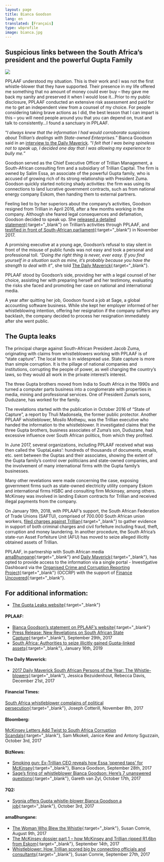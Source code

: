 ```yaml
---
layout: page
title: Bianca Goodson
lang: en
translated: [Français]
type: wbprofile
image: bianca.jpg
---
```

<h2>Suspicious links between the South Africa’s president and the powerful Gupta Family</h2>

<div class="profile-block">
<img src="/assets/images/profiles/bianca.jpg">
<p class="top-blockquote">PPLAAF understood my situation. This is their
work and I was not the first whistle-blower
that they have supported. Their presence in
my life offered me something that no amount
of money could ever buy – they gave me back
my sanity and preserved it when I would lose
it…Prior to my public disclosure, PPLAAF
conducted an extensive risk assessment and
paid for me to get an independent view from
a counsel of my choice. For people considering
taking brave actions as I did, the best lesson
that I can impart is this – you will need people
around you that you can depend on, trust and
talk to consistently…I found a sanctuary in
PPLAAF.</p>
</div>

“_I always knew that the information I had would corroborate suspicions about Trillian’s dealings with State-owned Enterprises._” Bianca Goodson said in an <a href="https://www.dailymaverick.co.za/article/2017-12-21-2017-daily-maverick-south-african-persons-of-the-year-the-whistle-blowers" target="blank">interview to the Daily
Maverick</a>. “_I felt that I was being spineless not to speak up, I decided one day that I was
allowing my experience to bully me._”

Goodson served as the Chief Executive Officer of Trillian Management, a South-African consulting firm and a subsidiary of Trillian Capital. The firm is owned by Salim Essa, an associate of the powerful Gupta family, who is accused of growing rich of its strong relationship with President Zuma. Goodson quickly started noticing shady activities: the firm was using its connections to land lucrative government contracts, such as from national energy company Eskom, then handing them to external partners.

Feeling lied to by her superiors about the company’s activities, Goodson resigned from Trillian in April 2016, after a few months working in the company. Although she feared legal consequences and defamation, Goodson decided to speak up. She [released a detailed statement](https://pplaaf.in/trillian-bg/){:target="_blank"} on Trillian’s activities through PPLAAF, and [testified in front of South-African parliament](https://www.enca.com/south-africa/explosive-information-as-former-trillian-executive-testifies){:target="_blank"} in November 2017.

A promising executive at a young age, Goodson’s refusal to stay silent in front of the misuse of public funds was not easy and took a personal and professional toll. _“Doing the right thing is never, ever easy. If you find yourself in a situation such as mine, it’s probably because you have the strength to deal with it”_, she told [The Daily Maverick](https://www.dailymaverick.co.za/article/2017-12-21-2017-daily-maverick-south-african-persons-of-the-year-the-whistle-blowers/){:target="_blank"}. 

PPLAAF stood by Goodson’s side, providing her with a legal counsel of her choice, assisting her with preparing herself and her testimony, evaluating the risks she faced and promoting her case on national and international media.

A year after quitting her job, Goodson found a job at Sage, a global accounting software business. While she kept her employer informed of her whistleblowing intention, offering her resignation if the company suffers any backlash, the company decided to process her resignation immediately after she went public. 


## The Gupta leaks
The principal charge against South-African President Jacob Zuma, originating with claims from whistleblowers working with PPLAAF is of “state capture”. The local term is in widespread use. State capture is more than simple corruption. It is the pillage of national companies and institutions, corrupting the people of power, as well changing the country’s laws, so they would all work in the private interest’s interest.

The three Gupta brothers moved from India to South Africa in the 1990s and turned a computer parts business into a conglomerate with properties in media, mining and professional services. One of President Zuma’s sons, Duduzane, has worked for the family.

The revelations started with the publication in October 2016 of “State of Capture”, a report by Thuli Madonsela, the former public protector. Another PPLAAF whistleblower, Mosilo Mothepu, was the Trillian executive who handed the information to the whistleblower. It investigated claims that the three Gupta brothers, business associates of Zuma’s son, Duduzane, had excessive influence over South African politics, from which they profited.

In June 2017, several organizations, including PPLAAF received what was then called the ‘GuptaLeaks’: hundreds of thousands of documents, emails, etc. sent between the Guptas and their associates, showing the extent of the Gupta family’s control over politicians and state-owned companies, and the involvement of many international firms with the Gupta family’s businesses.

Many other revelations were made concerning the case, exposing government firms such as state-owned electricity utility company Eskom and international firms HSBC and consulting firm Mckinsey, among others. McKinsey was involved in landing Eskom contracts for Trillian and received illegal payments from the company.

On January 19th, 2018, with PPLAAF’s support, the South African Federation of Trade Unions (SAFTU), comprised of 700.000 South African union workers, [filed charges against Trillian](https://pplaaf.org/2018/01/16/embargoed-pressrelease.html){:target="_blank"} to gather evidence in support of both criminal charges and civil forfeiture including fraud, theft, corruption and money laundering. In another procedure, the South Africa’s state-run Asset Forfeiture Unit (AFU) has moved to seize alleged illicitly obtained assets of Trillian.

PPLAAF, in partnership with South African media [amaBhungane](http://amabhungane.co.za/){:target="_blank"} and [Daily Maverick](https://www.dailymaverick.co.za/){:target="_blank"}, has opted to provide access to the information via a single portal - Investigative Dashboard via the [Organised Crime and Corruption Reporting Project](https://www.occrp.org/en){:target="_blank"} (OCCRP) with the support of [Finance Uncovered](http://www.financeuncovered.org/){:target="_blank"}.


## For additional information:
- [The Gupta Leaks website](http://www.gupta-leaks.com/){:target="_blank"}
 
#### PPLAAF: 
- [Bianca Goodson’s statement on PPLAAF’s website](https://pplaaf.in/trillian-bg/){:target="_blank"}
- [Press Release: New Revelations on South African State Capture](https://pplaaf.org/2017/09/29/trillian-bg-pressrelease.html){:target="_blank"}, September 29th, 2017
- [South Africa: Authorities to seize illicitly gained Gupta-linked assets](https://pplaaf.org/2018/01/15/embargoed-pressrelease.html){:target="_blank"}, January 16th, 2019

#### The Daily Maverick:
- [2017 Daily Maverick South African Persons of the Year: The Whistle-blowers](https://www.dailymaverick.co.za/article/2017-12-21-2017-daily-maverick-south-african-persons-of-the-year-the-whistle-blowers/){:target="_blank"}, Jessica Bezuidenhout, Rebecca Davis, December 21st, 2017

#### Financial Times: 
[South Africa whistleblower complains of political persecution](https://www.ft.com/content/84d695cc-be22-11e7-9836-b25f8adaa111?accessToken=zwAAAV-ltyiIkdOE1pXMviIR59OYNrJfitqhEQ.MEUCIQD-9klMIw2BfifJ8FE2ij8QnXqt9e9OpvvbkHwpdqbtoQIgTBPUADJVd0Jx6xN3mCiX2oE4gkgrCkEBf2dJMxNV0JM&sharetype=gift){:target="_blank"},  Joseph Cotterill, November 8th, 2017 

#### Bloomberg:
[McKinsey Letters Add Twist to South Africa Corruption Scandals](https://www.bloomberg.com/news/articles/2017-10-02/mckinsey-warned-eskom-of-risks-at-gupta-linked-trillian-capital){:target="_blank"}, Sam Mkokeli, Janice Kew and Antony Sguzzain, October 3rd, 2017

#### BizNews:
- [Smoking gun: Ex-Trillian CEO reveals how Essa ‘opened taps’ for McKinsey](https://www.biznews.com/undictated/2017/09/28/ex-trillian-ceo-essa-opened-taps-mckinsey/){:target="_blank"}, Bianca Goodson, September 28th, 2017
- [Sage’s firing of whistleblower Bianca Goodson: Here’s 7 unanswered questions](https://www.biznews.com/undictated/2017/10/17/sage-firing-bianca-goodson/){:target="_blank"}, Gareth van Zyl, October 17th, 2017

#### 7Q2:
- [Sygnia offers Gupta whistle-blower Bianca Goodson a job](http://www.702.co.za/articles/274922/sygnia-offers-gupta-whistle-blower-bianca-goodson-a-job){:target="_blank"}, October 3rd, 2017

#### amaBhungane:
- [The Woman Who Blew the Whistle](http://amabhungane.co.za/article/2017-08-09-the-woman-who-blew-the-whistle){:target="_blank"}, Susan Comrie, August 9th, 2017 
- [The McKinsey dossier part 1 – how McKinsey and Trillian ripped R1.6bn from Eskom](http){:target="_blank"}, September 14th, 2017
- [Whistleblower: How Trillian scored big by connecting officials and consultants](http://amabhungane.co.za/article/2017-09-27-whistleblower-how-trillian-scored-big-by-connecting-officials-and-consultantshttp){:target="_blank"}, Susan Comrie, September 27th, 2017
